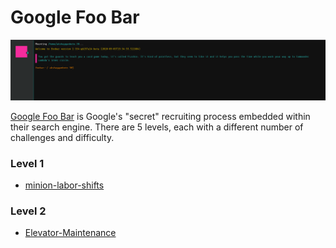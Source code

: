 # Google Foo Bar

![](https://github.com/akshay7802/Google-Foo.bar/blob/master/Screenshot%202020-09-04%20at%201.08.17%20PM.png)


[Google Foo Bar](http://foobar.withgoogle.com) is Google's "secret" recruiting process embedded within their search engine. There are 5 levels, each with a different number of challenges and difficulty.


### Level 1
- [minion-labor-shifts](https://github.com/akshay7802/Google-Foo.bar/blob/master/minion-labor-shifts/solution.py)

### Level 2
- [Elevator-Maintenance](https://github.com/akshay7802/Google-Foo.bar/blob/master/Elevator-Maintenance/solution.py)




